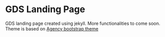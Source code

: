 GDS Landing Page
====================

GDS landing page created using jekyll.
More functionalities to come soon.
Theme is based on [Agency bootstrap theme ](http://startbootstrap.com/templates/agency/)
